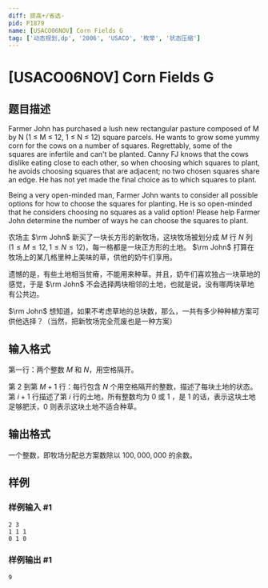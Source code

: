 ```yaml
---
diff: 提高+/省选-
pid: P1879
name: [USACO06NOV] Corn Fields G
tag: ['动态规划,dp', '2006', 'USACO', '枚举', '状态压缩']
---
```

# [USACO06NOV] Corn Fields G
## 题目描述

Farmer John has purchased a lush new rectangular pasture composed of M by N (1 ≤ M ≤ 12, 1 ≤ N ≤ 12) square parcels. He wants to grow some yummy corn for the cows on a number of squares. Regrettably, some of the squares are infertile and can't be planted. Canny FJ knows that the cows dislike eating close to each other, so when choosing which squares to plant, he avoids choosing squares that are adjacent; no two chosen squares share an edge. He has not yet made the final choice as to which squares to plant.

Being a very open-minded man, Farmer John wants to consider all possible options for how to choose the squares for planting. He is so open-minded that he considers choosing no squares as a valid option! Please help Farmer John determine the number of ways he can choose the squares to plant.

农场主 $\rm John$ 新买了一块长方形的新牧场，这块牧场被划分成 $M$ 行 $N$ 列 $(1 \le M \le 12, 1 \le  N \le 12)$，每一格都是一块正方形的土地。 $\rm John$ 打算在牧场上的某几格里种上美味的草，供他的奶牛们享用。

遗憾的是，有些土地相当贫瘠，不能用来种草。并且，奶牛们喜欢独占一块草地的感觉，于是 $\rm John$ 不会选择两块相邻的土地，也就是说，没有哪两块草地有公共边。

$\rm John$ 想知道，如果不考虑草地的总块数，那么，一共有多少种种植方案可供他选择？（当然，把新牧场完全荒废也是一种方案）

## 输入格式

第一行：两个整数 $M$ 和 $N$，用空格隔开。

第 $2$ 到第 $M+1$ 行：每行包含 $N$ 个用空格隔开的整数，描述了每块土地的状态。第 $i+1$ 行描述了第 $i$ 行的土地，所有整数均为 $0$ 或 $1$ ，是 $1$ 的话，表示这块土地足够肥沃，$0$ 则表示这块土地不适合种草。
## 输出格式

一个整数，即牧场分配总方案数除以 $100,000,000$ 的余数。
## 样例

### 样例输入 #1
```
2 3
1 1 1
0 1 0
```
### 样例输出 #1
```
9

```

